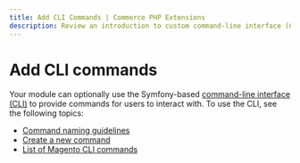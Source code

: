 ```yaml
---
title: Add CLI Commands | Commerce PHP Extensions
description: Review an introduction to custom command-line interface (CLI) commands for Adobe Commerce and Magento Open Source.
---
```


# Add CLI commands

Your module can optionally use the Symfony-based [command-line interface (CLI)](https://experienceleague.adobe.com/docs/commerce-operations/configuration-guide/cli/config-cli.html) to provide commands for users to interact with. To use the CLI, see the following topics:

*  [Command naming guidelines](naming-guidelines.md)
*  [Create a new command](custom.md)
*  [List of Magento CLI commands](https://devdocs.magento.com/guides/v2.4/reference/cli/magento.html)
